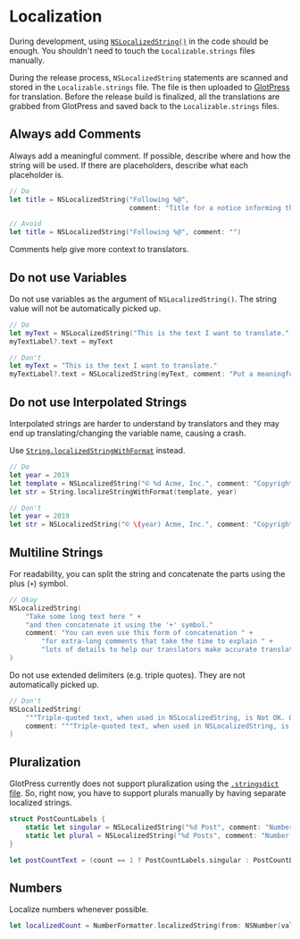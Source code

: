 # Localization

During development, using [`NSLocalizedString()`](https://developer.apple.com/documentation/foundation/nslocalizedstring) in the code should be enough. You shouldn't need to touch the `Localizable.strings` files manually.

During the release process, `NSLocalizedString` statements are scanned and stored in the `Localizable.strings` file. The file is then uploaded to [GlotPress](https://translate.wordpress.org/projects/apps/ios/) for translation. Before the release build is finalized, all the translations are grabbed from GlotPress and saved back to the `Localizable.strings` files.

## Always add Comments

Always add a meaningful comment. If possible, describe where and how the string will be used. If there are placeholders, describe what each placeholder is. 

```swift
// Do
let title = NSLocalizedString("Following %@",
                              comment: "Title for a notice informing the user that they've successfully followed a site. %@ is a placeholder for the name of the site.")
```

```swift
// Avoid
let title = NSLocalizedString("Following %@", comment: "")
```

Comments help give more context to translators.

## Do not use Variables

Do not use variables as the argument of `NSLocalizedString()`. The string value will not be automatically picked up. 

```swift
// Do
let myText = NSLocalizedString("This is the text I want to translate.", comment: "Put a meaningful comment here.")
myTextLabel?.text = myText
```

```swift
// Don't
let myText = "This is the text I want to translate."
myTextLabel?.text = NSLocalizedString(myText, comment: "Put a meaningful comment here.")
```

## Do not use Interpolated Strings

Interpolated strings are harder to understand by translators and they may end up translating/changing the variable name, causing a crash.

Use [`String.localizedStringWithFormat`](https://developer.apple.com/documentation/swift/string/1414192-localizedstringwithformat) instead.

```swift
// Do
let year = 2019
let template = NSLocalizedString("© %d Acme, Inc.", comment: "Copyright Notice")
let str = String.localizeStringWithFormat(template, year)
```

```swift
// Don't
let year = 2019
let str = NSLocalizedString("© \(year) Acme, Inc.", comment: "Copyright Notice")
```

## Multiline Strings

For readability, you can split the string and concatenate the parts using the plus (`+`) symbol. 

```swift
// Okay
NSLocalizedString(
    "Take some long text here " +
    "and then concatenate it using the '+' symbol."
    comment: "You can even use this form of concatenation " +
        "for extra-long comments that take the time to explain " +
        "lots of details to help our translators make accurate translations."
)
```

Do not use extended delimiters (e.g. triple quotes). They are not automatically picked up.

```swift
// Don't
NSLocalizedString(
    """Triple-quoted text, when used in NSLocalizedString, is Not OK. Our scripts break when you use this."""
    comment: """Triple-quoted text, when used in NSLocalizedString, is Not OK."""
)
```

## Pluralization

GlotPress currently does not support pluralization using the [`.stringsdict` file](https://developer.apple.com/library/archive/documentation/MacOSX/Conceptual/BPInternational/LocalizingYourApp/LocalizingYourApp.html#//apple_ref/doc/uid/10000171i-CH5-SW10). So, right now, you have to support plurals manually by having separate localized strings.

```swift
struct PostCountLabels {
    static let singular = NSLocalizedString("%d Post", comment: "Number of posts displayed in Posting Activity when a day is selected. %d will contain the actual number (singular).")
    static let plural = NSLocalizedString("%d Posts", comment: "Number of posts displayed in Posting Activity when a day is selected. %d will contain the actual number (plural).")
}

let postCountText = (count == 1 ? PostCountLabels.singular : PostCountLabels.plural)
```

## Numbers

Localize numbers whenever possible. 

```swift
let localizedCount = NumberFormatter.localizedString(from: NSNumber(value: count), number: .none)
```